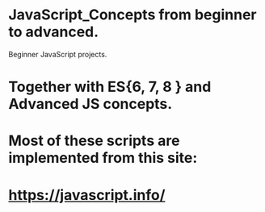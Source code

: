 # JavaScript_Concepts from beginner to advanced.
Beginner JavaScript projects.
# Together with ES{6, 7, 8 } and Advanced JS concepts.

# Most of these scripts are implemented from this site:

#   https://javascript.info/
